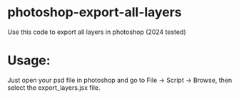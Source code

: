 # photoshop-export-all-layers
Use this code to export all layers in photoshop (2024 tested)

# Usage:
Just open your psd file in photoshop and go to File -> Script -> Browse, then select the export_layers.jsx file.